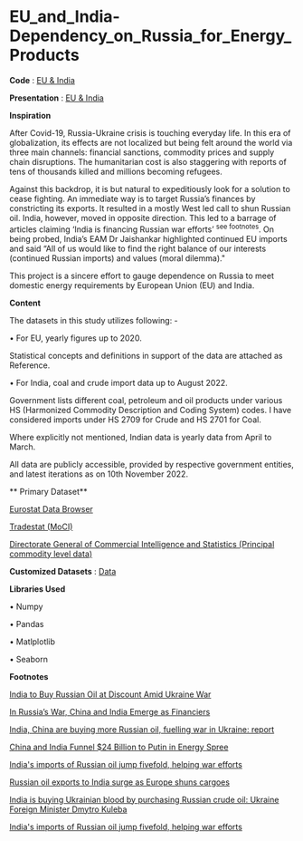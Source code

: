 # EU_and_India-Dependency_on_Russia_for_Energy_Products

**Code** : [EU & India]()

**Presentation** : [EU & India]()

**Inspiration**

After Covid-19, Russia-Ukraine crisis is touching everyday life.  In this era of globalization, its effects are not localized but being felt around the world via three main channels: financial sanctions, commodity prices and supply chain disruptions. The humanitarian cost is also staggering with reports of tens of thousands killed and millions becoming refugees. 

Against this backdrop, it is but natural to expeditiously look for a solution to cease fighting. An immediate way is to target Russia’s finances by constricting its exports. It resulted in a mostly West led call to shun Russian oil. India, however, moved in opposite direction. This led to a barrage of articles claiming ‘India is financing Russian war efforts’  <sup>see footnotes</sup>. On being probed, India’s EAM Dr Jaishankar highlighted continued EU imports and said “All of us would like to find the right balance of our interests (continued Russian imports) and values (moral dilemma)." 

This project is a sincere effort to gauge dependence on Russia to meet domestic energy requirements by European Union (EU) and India. 

**Content**

The datasets in this study utilizes following: -

  •	For EU, yearly figures up to 2020.
  
   Statistical concepts and definitions in support of the data are attached as Reference. 
     
  •	For India, coal and crude import data up to August 2022. 
  
  Government lists different coal, petroleum and oil products under various HS (Harmonized Commodity Description and Coding System) codes. I have considered imports under HS 2709 for Crude and HS 2701 for Coal.
     
  Where explicitly not mentioned, Indian data is yearly data from April to March. 
     
All data are publicly accessible, provided by respective government entities, and latest iterations as on 10th November 2022.


** Primary Dataset**

[Eurostat Data Browser](https://ec.europa.eu/eurostat/databrowser/explore/all/envir?lang=en&subtheme=nrg&display=list&sort=category)

[Tradestat (MoCI)](https://tradestat.commerce.gov.in/)

[Directorate General of Commercial Intelligence and Statistics (Principal commodity level data)](http://ftddp.dgciskol.gov.in/)

**Customized Datasets** : [Data]()

**Libraries Used**

   •	Numpy
   
   •	Pandas
   
   •	Matlplotlib
   
   •	Seaborn
   
**Footnotes**

[India to Buy Russian Oil at Discount Amid Ukraine War](https://www.wsj.com/articles/india-to-buy-russian-oil-at-discount-amid-ukraine-war-11647446532)

[In Russia’s War, China and India Emerge as Financiers](https://www.nytimes.com/2022/06/24/business/russia-oil-china-india-ukraine-war.html)

[India, China are buying more Russian oil, fuelling war in Ukraine: report](https://globalnews.ca/news/8916152/russia-oil-exports-india-china-ukraine-war/)

[China and India Funnel $24 Billion to Putin in Energy Spree](https://www.bloomberg.com/news/articles/2022-07-06/china-and-india-funnel-24-billion-to-putin-with-energy-spree)

[India's imports of Russian oil jump fivefold, helping war efforts](https://asia.nikkei.com/Business/Energy/India-s-imports-of-Russian-oil-jump-fivefold-helping-war-efforts)

[Russian oil exports to India surge as Europe shuns cargoes](https://www.ft.com/content/5efc6338-3f01-4015-aedf-53a4a1944ca8)

[India is buying Ukrainian blood by purchasing Russian crude oil: Ukraine Foreign Minister Dmytro Kuleba](https://www.thehindu.com/news/national/india-is-buying-ukrainian-blood-by-purchasing-russian-crude-oil-foreign-minister-dmytro-kuleba/article65778802.ece)

[India's imports of Russian oil jump fivefold, helping war efforts](https://asia.nikkei.com/Business/Energy/India-s-imports-of-Russian-oil-jump-fivefold-helping-war-efforts)
